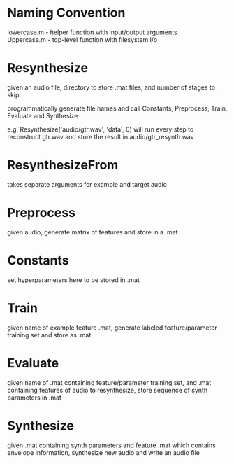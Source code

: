 # Naming Convention
lowercase.m - helper function with input/output arguments  
Uppercase.m - top-level function with filesystem i/o

# Resynthesize
given an audio file, directory to store .mat files, and number of stages to skip

programmatically generate file names and call Constants, Preprocess, Train, Evaluate and Synthesize

e.g. Resynthesize('audio/gtr.wav', 'data', 0) will run every step to reconstruct gtr.wav and store the result in audio/gtr_resynth.wav

# ResynthesizeFrom
takes separate arguments for example and target audio

# Preprocess
given audio, generate matrix of features and store in a .mat

# Constants
set hyperparameters here to be stored in .mat

# Train
given name of example feature .mat, generate labeled feature/parameter training set and store as .mat

# Evaluate
given name of .mat containing feature/parameter training set, and .mat containing features of audio to resynthesize, store sequence of synth parameters in .mat

# Synthesize
given .mat containing synth parameters and feature .mat which contains envelope information, synthesize new audio and write an audio file